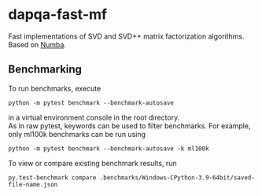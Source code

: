 # dapqa-fast-mf

Fast implementations of SVD and SVD++ matrix factorization algorithms.  
Based on [Numba](https://numba.pydata.org/).

## Benchmarking

To run benchmarks, execute
```shell
python -m pytest benchmark --benchmark-autosave
```
in a virtual environment console in the root directory.  
As in raw pytest, keywords can be used to filter benchmarks. For example, only ml100k benchmarks can be run using
```shell
python -m pytest benchmark --benchmark-autosave -k ml100k
```

To view or compare existing benchmark results, run 

```shell
py.test-benchmark compare .benchmarks/Windows-CPython-3.9-64bit/saved-file-name.json
```

